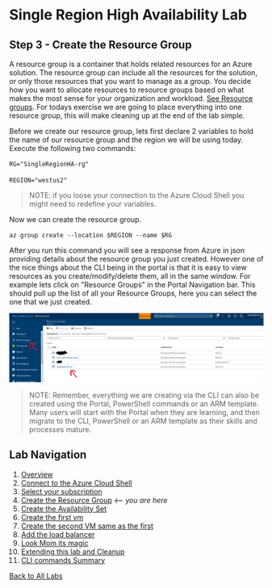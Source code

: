 # Single Region High Availability Lab 
## Step 3 - Create the Resource Group

A resource group is a container that holds related resources for an Azure solution. The resource group can include all the resources for the solution, or only those resources that you want to manage as a group. You decide how you want to allocate resources to resource groups based on what makes the most sense for your organization and workload. [See Resource groups](https://docs.microsoft.com/en-us/azure/azure-resource-manager/resource-group-overview#resource-groups). For todays exercise we are going to place everything into one resource group, this will make cleaning up at the end of the lab simple. 

Before we create our resource group, lets first declare 2 variables to hold the name of our resource group and the region we will be using today. Execute the following two commands:

```
RG="SingleRegionHA-rg"

REGION="westus2"
```

> NOTE: if you loose your connection to the Azure Cloud Shell you might need to redefine your variables.

Now we can create the resource group.

```
az group create --location $REGION --name $RG
```

After you run this command you will see a response from Azure in json providing details about the resource group you just created. However one of the nice things about the CLI being in the portal is that it is easy to view resources as you create/modify/delete them, all in the same window. For example lets click on "Resource Groups" in the Portal Navigation bar. This should pull up the list of all your Resource Groups, here you can select the one that we just created. 

![Resource Groups](./img/resource-groups.png)

> NOTE: Remember, everything we are creating via the CLI can also be created using the Portal, PowerShell commands or an ARM template. Many users will start with the Portal when they are learning, and then migrate to the CLI, PowerShell or an ARM template as their skills and processes mature. 

## Lab Navigation
1. [Overview](./) 
1. [Connect to the Azure Cloud Shell](./step01.html)
1. [Select your subscription](./step02.html)
1. [Create the Resource Group](./step03.html) *<-- you are here*
1. [Create the Availability Set](./step04.html)
1. [Create the first vm](./step05.html)
1. [Create the second VM same as the first](./step06.html)
1. [Add the load balancer](./step07.html)
1. [Look Mom its magic](./step08.html)
1. [Extending this lab and Cleanup](./step09.html)
1. [CLI commands Summary](./summary.html)

[Back to All Labs](../../index.html)